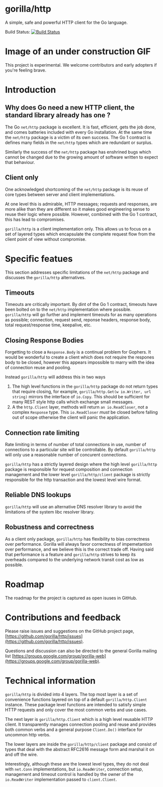# gorilla/http

A simple, safe and powerful HTTP client for the Go language.

Build Status: [![Build Status](https://drone.io/github.com/gorilla/http/status.png)](https://drone.io/github.com/gorilla/http/latest)

# Image of an under construction GIF

This project is experimental. We welcome contributors and early adopters if you're feeling brave.

# Introduction

## Why does Go need a new HTTP client, the standard library already has one ?

The Go `net/http` package is excellent. It is fast, efficient, gets the job done, and comes batteries 
included with every Go installation. At the same time the `net/http` package is a victim of its own
success. The Go 1 contract is defines many fields in the `net/http` types which are redundant or surplus.

Similarly the success of the `net/http` package has enshrined bugs which cannot be changed due to the
growing amount of software written to expect that behaviour.

## Client only

One acknowledged shortcoming of the `net/http` package is its reuse of core types between server and client implementations. 

At one level this is admirable, HTTP messages; requests and responses, are more alike than they are different so it
makes good engineering sense to reuse their logic where possible. However, combined with the Go 1 contract, this has
lead to compromises.

`gorilla/http` is a client implementation only. This allows us to focus on a set of layered types which encapsulate the
complete request flow from the client point of view without compromise.

# Specific featues

This section addresses specific limitations of the `net/http` package and discusses the `gorilla/http` alternatives.

## Timeouts

Timeouts are critically important. By dint of the Go 1 contract, timeouts have been bolted on to the `net/http`
implementation where possible. `gorilla/http` will go further and implement timeouts for as many operations as
possible; connection, request send, reponse headers, response body, total request/response time, keepalive, etc.

## Closing Response Bodies

Forgetting to close a `Response.Body` is a continual problem for Gophers. It would be wonderful to create a
client which does not require the respones body to be closed, however this appears impossible to marry with
the idea of connection reuse and pooling.

Instead `gorilla/http` will address this in two ways
 1. The high level functions in the `gorilla/http` package do not return types that require closing, for example,
`gorilla/http.Get(w io.Writer, url string)` mirrors the interface of `io.Copy`. This should be sufficient for many
REST style http calls which exchange small messages.
 2. A the `http.Client` layer, methods will return `an io.ReadCloser`, not a complex `Response` type. This
`io.ReadCloser` *must* be closed before falling out of scope otherwise the client will panic the application.

## Connection rate limiting

Rate limiting in terms of number of total connections in use, number of connections to a particular site will
be controllable. By default `gorilla/http` will only use a reasonable number of concurent connections. 

`gorilla/http` has a strictly layered design where the high level `gorilla/http` package is responsible for
request composition and connection management and the lower level `gorilla/http/client` package is strictly
responsible for the http transaction and the lowest level wire format.

## Reliable DNS lookups

`gorilla/http` will use an alternative DNS resolver library to avoid the limitations of the system libc resolver library.

## Robustness and correctness

As a client only package, `gorilla/http` has flexibility to bias correctness over performance. Gorilla will always
favor correctness of impemetantion over performance, and we believe this is the correct trade off. Having said that
performance is a feature and `gorilla/http` strives to keep its overheads compared to the underlying network transit
cost as low as possible.

# Roadmap

The roadmap for the project is captured as open isuses in GitHub. 

# Contributions and feedback

Please raise issues and suggestions on the GitHub project page, [https://github.com/gorilla/http/issues](https://github.com/gorilla/http/issues).

Questions and discussion can also be directed to the general Gorilla mailing list [https://groups.google.com/group/gorilla-web](https://groups.google.com/group/gorilla-web).

# Technical information

`gorilla/http` is divided into 4 layers. The top most layer is a set of convenience functions layered on top of a
default `gorilla/http.Client` instance. These package level functions are intended to satisfy simple HTTP requests
and only cover the most common verbs and use cases.

The next layer is `gorilla/http.Client` which is a high level reusable HTTP client. It transparently manages connection
pooling and reuse and provides both common verbs and a general purpose `Client.Do()` interface for uncommon http verbs.

The lower layers are inside the `gorilla/http/client` package and consist of types that deal with the abstract RFC2616
message form and marshal it on and off the wire. 

Interestingly, although these are the lowest level types, they do not deal with `net.Conn` implementations, but
`io.ReadWriter`, connection setup, management and timeout control is handled by the owner of the `io.ReadWriter`
implementation passed to `client.Client`.
